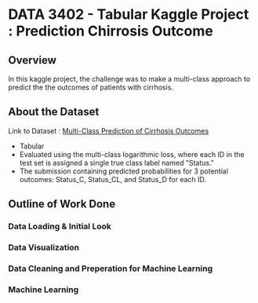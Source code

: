 # **DATA 3402 - Tabular Kaggle Project : Prediction Chirrosis Outcome**

## **Overview** 
In this kaggle project, the challenge was to make a multi-class approach to predict the the outcomes of patients with cirrhosis. 

## **About the Dataset** 
Link to Dataset : [Multi-Class Prediction of Cirrhosis Outcomes](https://www.kaggle.com/competitions/playground-series-s3e26/overview)
- Tabular
- Evaluated using the multi-class logarithmic loss, where each ID in the test set is assigned a single true class label named "Status."
- The submission containing predicted probabilities for 3 potential outcomes: Status_C, Status_CL, and Status_D for each ID.

## **Outline of Work Done** 
### Data Loading & Initial Look


### Data Visualization 

### Data Cleaning and Preperation for Machine Learning

### Machine Learning 
